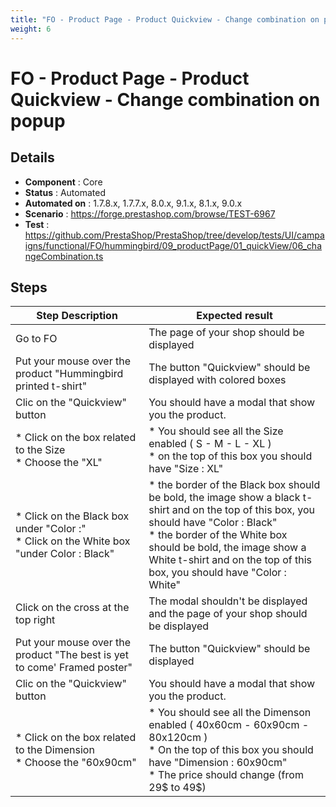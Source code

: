 ```yaml
---
title: "FO - Product Page - Product Quickview - Change combination on popup"
weight: 6
---
```


# FO - Product Page - Product Quickview - Change combination on popup
## Details
* **Component** : Core
* **Status** : Automated
* **Automated on** : 1.7.8.x, 1.7.7.x, 8.0.x, 9.1.x, 8.1.x, 9.0.x
* **Scenario** : https://forge.prestashop.com/browse/TEST-6967
* **Test** : https://github.com/PrestaShop/PrestaShop/tree/develop/tests/UI/campaigns/functional/FO/hummingbird/09_productPage/01_quickView/06_changeCombination.ts

## Steps
| Step Description | Expected result |
| ----- | ----- |
| Go to FO | The page of your shop should be displayed |
| Put your mouse over the product "Hummingbird printed t-shirt" | The button "Quickview" should be displayed with colored boxes |
| Clic on the "Quickview" button | You should have a modal that show you the product. |
| * Click on the box related to the Size<br> * Choose the "XL" | * You should see all the Size enabled ( S - M - L - XL )<br> * on the top of this box you should have "Size : XL" |
| * Click on the Black box under "Color :" <br> * Click on the White box "under Color : Black" | * the border of the Black box should be bold, the image show a black t-shirt and on the top of this box, you should have "Color : Black"<br> * the border of the White box should be bold, the image show a White t-shirt and on the top of this box, you should have "Color : White" |
| Click on the cross at the top right | The modal shouldn't be displayed and the page of your shop should be displayed |
| Put your mouse over the product "The best is yet to come' Framed poster" | The button "Quickview" should be displayed |
| Clic on the "Quickview" button | You should have a modal that show you the product. |
| * Click on the box related to the Dimension<br> * Choose the "60x90cm" | * You should see all the Dimenson enabled ( 40x60cm - 60x90cm - 80x120cm )<br> * On the top of this box you should have "Dimension : 60x90cm"<br> * The price should change (from 29$ to 49$) |
